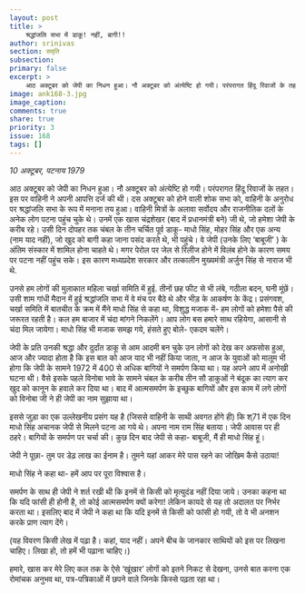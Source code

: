```yaml
---
layout: post
title: >
    श्रद्धांजलि सभा में डाकू! नहीं, बागी!!
author: srinivas
section: समृति
subsection:
primary: false
excerpt: >
    आठ अक्टूबर को जेपी का निधन हुआ। नौ अक्टूबर को अंत्येष्टि हो गयी। परंपरागत हिंदू रिवाजों के तहत। इस पर वाहिनी ने अपनी आपत्ति दर्ज की थी। दस अक्टूबर को होने वाली शोक सभा को, वाहिनी के अनुरोध पर श्रद्धांजलि सभा के रूप में मनाना तय हुआ। वाहिनी मित्रों के अलावा सर्वोदय और राजनीतिक दलों के अनेक लोग पटना पहुंच चुके थे।  
image: ank168-3.jpg
image_caption: 
comments: true
share: true
priority: 3
issue: 168
tags: []
---
```


*10 अक्टूबर, पटनाय 1979*

आठ अक्टूबर को जेपी का निधन हुआ। नौ अक्टूबर को अंत्येष्टि हो गयी। परंपरागत हिंदू रिवाजों के तहत। इस पर वाहिनी ने अपनी आपत्ति दर्ज की थी। दस अक्टूबर को होने वाली शोक सभा को, वाहिनी के अनुरोध पर श्रद्धांजलि सभा के रूप में मनाना तय हुआ। वाहिनी मित्रों के अलावा सर्वोदय और राजनीतिक दलों के अनेक लोग पटना पहुंच चुके थे। उनमें एक खास चंद्रशेखर (बाद में प्रधानमंत्री बने) जी थे, जो हमेशा जेपी के करीब रहे। उसी दिन दोपहर तक चंबल के तीन चर्चित पूर्व डाकू- माधो सिंह, मोहर सिंह और एक अन्य (नाम याद नहीं), जो खुद को बागी कहा जाना पसंद करते थे, भी पहुंचे। वे जेपी (उनके लिए ‘बाबूजी’ ) के अंतिम संस्कार में शामिल होना चाहते थे। मगर पेरोल पर जेल से रिलीज होने में विलंब होने के कारण समय पर पटना नहीं पहुंच सके। इस कारण मध्यप्रदेश सरकार और तत्कालीन मुख्यमंत्री अर्जुन सिंह से नाराज भी थे.

उनसे हम लोगों की मुलाकात महिला चर्खा समिति में हुई. तीनों छह फीट से भी लंबे, गठीला बदन, घनी मूंछें। उसी शाम गांधी मैदान में हुई श्रद्धांजलि सभा में वे मंच पर बैठे थे और भीड़ के आकर्षण के केंद्र।
प्रसंगवश, चर्खा समिति में बातचीत के क्रम में मैंने माधो सिंह से कहा था, विशुद्ध मजाक में- हम लोगों को हमेशा पैसे की जरूरत रहती है। कल हम बाजार में चंदा मांगने निकलेंगे। आप लोग बस हमारे साथ रहियेगा, आसानी से चंदा मिल जायेगा। माधो सिंह भी मजाक समझ गये, हंसते हुए बोले- एकदम चलेंगे।

जेपी के प्रति उनकी श्रद्धा और दुर्दांत डाकू से आम आदमी बन चुके उन लोगों को देख कर अफसोस हुआ, आज और ज्यादा होता है कि इस बात को आज याद भी नहीं किया जाता, न आज के युवाओं को मालूम भी होगा कि जेपी के सामने 1972 में  400 से अधिक बागियों ने समर्पण किया था। यह अपने आप में अनोखी घटना थी। वैसे इसके पहले विनोबा भावे के सामने चंबल के करीब तीन सौ डाकुओं ने बंदूक का त्याग कर खुद को कानून के हवाले कर दिया था। बाद में आत्मसमर्पण के इच्छुक बागियों और इस काम में लगे लोगों को विनोबा जी ने ही जेपी का नाम सुझाया था।

इससे जुड़ा का एक उल्लेखनीय प्रसंग यह है (जिससे वाहिनी के साथी अवगत होंगे ही) कि श्71 में एक दिन माधो सिंह अचानक जेपी से मिलने पटना आ गये थे। अपना नाम राम सिंह बताया। जेपी आवास पर ही ठहरे। बागियों के समर्पण पर चर्चा की। कुछ दिन बाद जेपी से कहा- बाबूजी, मैं ही माधो सिंह हूं।

जेपी ने पूछा- तुम पर डेढ़ लाख का ईनाम है। तुमने यहां आकर मेरे पास रहने का जोखिम कैसे उठाया!

माधो सिंह ने कहा था- हमें आप पर पूरा विश्वास है।

समर्पण के साथ ही जेपी ने शर्त रखी थी कि इनमें से किसी को मृत्युदंड नहीं दिया जाये। उनका कहना था कि यदि फांसी ही होनी है, तो कोई आत्मसमर्पण क्यों करेगा! लेकिन कायदे से यह तो अदालत पर निर्भर करता था। इसलिए बाद में जेपी ने कहा था कि यदि इनमें से किसी को फांसी हो गयी, तो वे भी अनशन करके प्राण त्याग देंगे।

(यह विवरण किसी लेख में पढ़ा है। कहां, याद नहीं। अपने बीच के जानकार साथियों को इस पर लिखना चाहिए। लिखा हो, तो हमें भी पढ़ाना चाहिए।)

हमारे, खास कर मेरे लिए कल तक के ऐसे ‘खूंखार’ लोगों को इतने निकट से देखना, उनसे बात करना एक रोमांचक अनुभव था, पत्र-पत्रिकाओं में छपने वाले जिनके किस्से पढ़ता रहा था।
